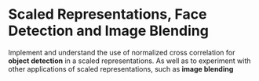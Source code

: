# Scaled Representations, Face Detection and Image Blending

Implement and understand the use of normalized cross correlation for **object detection** in a scaled representations. As well as to experiment with other applications of scaled representations, such as **image blending**
